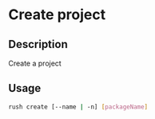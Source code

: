 # Create project

## Description

Create a project

## Usage

```bash
rush create [--name | -n] [packageName]
```
